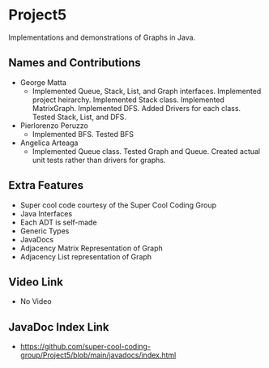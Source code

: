 # Project5
Implementations and demonstrations of Graphs in Java.

## Names and Contributions
- George Matta
    - Implemented Queue, Stack, List, and Graph interfaces. Implemented project heirarchy. Implemented Stack class. Implemented MatrixGraph. Implemented DFS. Added Drivers for each class. Tested Stack, List, and DFS.
- Pierlorenzo Peruzzo
    - Implemented BFS. Tested BFS
- Angelica Arteaga
    - Implemented Queue class. Tested Graph and Queue. Created actual unit tests rather than drivers for graphs.

## Extra Features
- Super cool code courtesy of the Super Cool Coding Group
- Java Interfaces
- Each ADT is self-made
- Generic Types
- JavaDocs
- Adjacency Matrix Representation of Graph
- Adjacency List representation of Graph

## Video Link
- No Video

## JavaDoc Index Link
- https://github.com/super-cool-coding-group/Project5/blob/main/javadocs/index.html